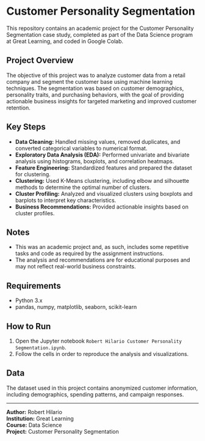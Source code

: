 # Customer Personality Segmentation

This repository contains an academic project for the Customer Personality Segmentation case study, completed as part of the Data Science program at Great Learning, and coded in Google Colab.

## Project Overview

The objective of this project was to analyze customer data from a retail company and segment the customer base using machine learning techniques. The segmentation was based on customer demographics, personality traits, and purchasing behaviors, with the goal of providing actionable business insights for targeted marketing and improved customer retention.

## Key Steps

- **Data Cleaning:** Handled missing values, removed duplicates, and converted categorical variables to numerical format.
- **Exploratory Data Analysis (EDA):** Performed univariate and bivariate analysis using histograms, boxplots, and correlation heatmaps.
- **Feature Engineering:** Standardized features and prepared the dataset for clustering.
- **Clustering:** Used K-Means clustering, including elbow and silhouette methods to determine the optimal number of clusters.
- **Cluster Profiling:** Analyzed and visualized clusters using boxplots and barplots to interpret key characteristics.
- **Business Recommendations:** Provided actionable insights based on cluster profiles.

## Notes

- This was an academic project and, as such, includes some repetitive tasks and code as required by the assignment instructions.
- The analysis and recommendations are for educational purposes and may not reflect real-world business constraints.

## Requirements

- Python 3.x
- pandas, numpy, matplotlib, seaborn, scikit-learn

## How to Run

1. Open the Jupyter notebook `Robert Hilario Customer Personality Segmentation.ipynb`.
2. Follow the cells in order to reproduce the analysis and visualizations.

## Data

The dataset used in this project contains anonymized customer information, including demographics, spending patterns, and campaign responses.

---

**Author:** Robert Hilario  
**Institution:** Great Learning  
**Course:** Data Science  
**Project:** Customer Personality Segmentation